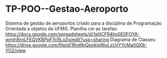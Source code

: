 # TP-POO--Gestao-Aeroporto
Sistema de gestão de aeroportos criado para a disciplina de Programação Orientada a objetos da UFMG.
Planilha cm as tarefas:
https://docs.google.com/spreadsheets/d/1aljICFR4Iio0E0FOYA-wmjhRrnLFEQVKBPpF7cRLoZg/edit?usp=sharing
</n>
Diagrama de Classes:
https://drive.google.com/file/d/1KntfkjQpnkjpNloLzUvYYcMa0QX8-YO2/view
